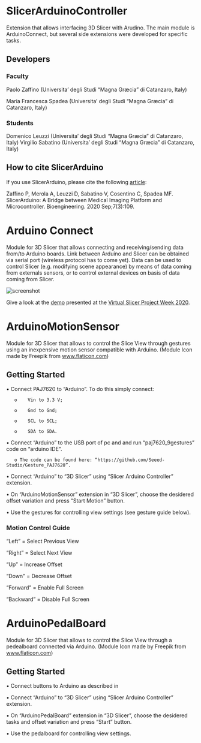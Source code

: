 # SlicerArduinoController

Extension that allows interfacing 3D Slicer with Arudino.
The main module is ArduinoConnect, but several side extensions were developed for specific tasks.

## Developers

### Faculty

Paolo Zaffino (Universita’ degli Studi “Magna Græcia” di Catanzaro, Italy)

Maria Francesca Spadea (Universita’ degli Studi “Magna Græcia” di Catanzaro, Italy)

### Students

Domenico Leuzzi (Universita’ degli Studi “Magna Græcia” di Catanzaro, Italy)
Virgilio Sabatino (Universita’ degli Studi “Magna Græcia” di Catanzaro, Italy)

## How to cite SlicerArduino
If you use SlicerArduino, please cite the following [article](https://www.mdpi.com/2306-5354/7/3/109):

Zaffino P, Merola A, Leuzzi D, Sabatino V, Cosentino C, Spadea MF.
SlicerArduino: A Bridge between Medical Imaging Platform and Microcontroller.
Bioengineering. 2020 Sep;7(3):109.

# Arduino Connect

Module for 3D Slicer that allows connecting and receiving/sending data from/to Arduino boards.
Link between Arduino and Slicer can be obtained via serial port (wireless protocol has to come yet).
Data can be used to control Slicer (e.g. modifying scene appearance) by means of data coming from externals sensors, or to control external devices on basis of data coming from Slicer.

![screenshot](https://raw.githubusercontent.com/pzaffino/SlicerArduinoController/master/ArduinoController_screenshot.png)

Give a look at the [demo](https://youtu.be/8R6LfBqHNPY) presented at the [Virtual Slicer Project Week 2020](https://projectweek.na-mic.org/PW34_2020_Virtual/).


# ArduinoMotionSensor

Module for 3D Slicer that allows to control the Slice View through gestures using an inexpensive motion sensor compatible with Arduino.
(Module Icon made by Freepik from www.flaticon.com)


## Getting Started

•	Connect PAJ7620 to “Arduino”. To do this simply connect:

       o	Vin to 3.3 V;
  
       o	Gnd to Gnd;
  
       o	SCL to SCL; 
  
       o	SDA to SDA.
  
•	Connect “Arduino” to the USB port of pc and and run “paj7620_9gestures” code on “arduino IDE”. 

       o The code can be found here: “https://github.com/Seeed-Studio/Gesture_PAJ7620”.
  
•	Connect “Arduino” to “3D Slicer” using “Slicer Arduino Controller” extension.

•	On “ArduinoMotionSensor” extension in “3D Slicer”, choose the desidered offset variation and press “Start Motion” button.

•	Use the gestures for controlling view settings (see gesture guide below).

### Motion Control Guide

“Left” = Select Previous View

“Right” = Select Next View

“Up” = Increase Offset

“Down” = Decrease Offset

“Forward” = Enable Full Screen

“Backward” = Disable Full Screen


# ArduinoPedalBoard

Module for 3D Slicer that allows to control the Slice View through a pedealboard connected via Arduino.
(Module Icon made by Freepik from www.flaticon.com)

## Getting Started

• Connect buttons to Arduino as described in 

• Connect “Arduino” to “3D Slicer” using “Slicer Arduino Controller” extension.

• On “ArduinoPedalBoard” extension in “3D Slicer”, choose the desidered tasks and offset variation and press “Start” button.

• Use the pedalboard for controlling view settings.



